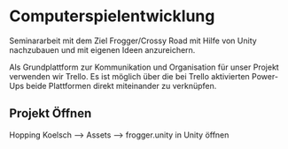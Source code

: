 # Computerspielentwicklung
Seminararbeit mit dem Ziel Frogger/Crossy Road mit Hilfe von Unity nachzubauen und mit eigenen Ideen anzureichern.

Als Grundplattform zur Kommunikation und Organisation für unser Projekt verwenden wir Trello. Es ist möglich über die bei Trello aktivierten Power-Ups beide Plattformen direkt miteinander zu verknüpfen.


## Projekt Öffnen
Hopping Koelsch —> Assets —> frogger.unity in Unity öffnen